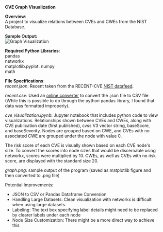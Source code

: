 **CVE Graph Visualization**

**Overview**:   
A project to visualize relations between CVEs and CWEs from the NIST Database.

**Sample Output:**   
![Graph Visualization](https://imgur.com/a/DwGg4TP)


**Required Python Libraries**:   
pandas   
networkx   
matplotlib.pyplot. 
numpy   
math

**File Specifications**:  
*recent.json*: Recent taken from the RECENT-CVE [NIST datafeed](https://nvd.nist.gov/vuln/data-feeds). 

*recent.csv*: Used an [online converter](https://www.convertcsv.com/json-to-csv.htm) to convert the .json file to CSV file (While this is possible to do through the python pandas library, I found that data was formatted improperly). 

*cve_visualization.ipynb*: Jupyter notebook that includes python code to view visualizations. Relationships shown between CVEs and CWEs, along with 
CVE publication date (first published), cvss V3 vector string, baseScore, and baseSeverity. Nodes are grouped based on CWE, and CVEs with no associated 
CWE are grouped under the node with value 0. 

The risk score of each CVE is visually shown based on each CVE node's size. To convert the scores into node sizes that would be discernable using 
networkx, scores were multiplied by 10. CWEs, as well as CVEs with no risk score, are displayed with the standard size 20. 

*graph.png*: sample output of the program (saved as matplotlib figure and then converted to .png file) 

Potential Improvements:
 * JSON to CSV or Pandas Dataframe Conversion 
 * Handling Large Datasets: Clean visualization with networkx is difficult when using large datasets
 * Labeling: The text box specifying label details might need to be replaced by clearer labels under each node
 * Node Size Customization: There might be a more direct way to achieve this 

